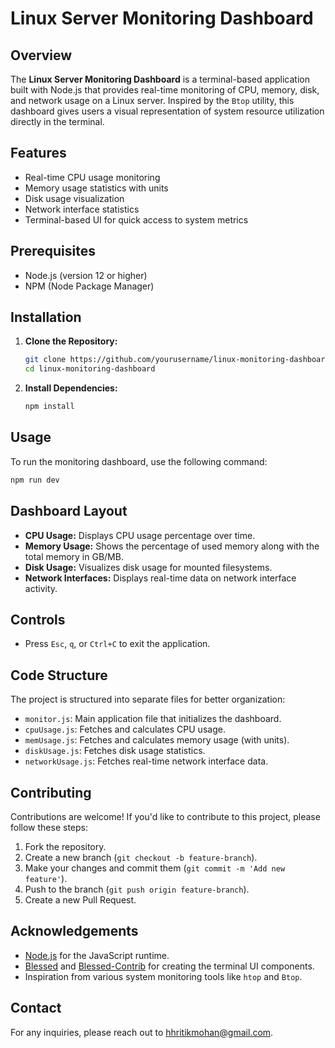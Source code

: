 # Linux Server Monitoring Dashboard

## Overview
The **Linux Server Monitoring Dashboard** is a terminal-based application built with Node.js that provides real-time monitoring of CPU, memory, disk, and network usage on a Linux server. Inspired by the `Btop` utility, this dashboard gives users a visual representation of system resource utilization directly in the terminal.

## Features
- Real-time CPU usage monitoring
- Memory usage statistics with units
- Disk usage visualization
- Network interface statistics
- Terminal-based UI for quick access to system metrics

## Prerequisites
- Node.js (version 12 or higher)
- NPM (Node Package Manager)

## Installation
1. **Clone the Repository:**
   ```bash
   git clone https://github.com/yourusername/linux-monitoring-dashboard.git
   cd linux-monitoring-dashboard
2. **Install Dependencies:**
   ```bash
   npm install

## Usage
To run the monitoring dashboard, use the following command:
```bash
npm run dev
```

## Dashboard Layout
- **CPU Usage:** Displays CPU usage percentage over time.
- **Memory Usage:** Shows the percentage of used memory along with the total memory in GB/MB.
- **Disk Usage:** Visualizes disk usage for mounted filesystems.
- **Network Interfaces:** Displays real-time data on network interface activity.

## Controls
- Press `Esc`, `q`, or `Ctrl+C` to exit the application.

## Code Structure
The project is structured into separate files for better organization:
- `monitor.js`: Main application file that initializes the dashboard.
- `cpuUsage.js`: Fetches and calculates CPU usage.
- `memUsage.js`: Fetches and calculates memory usage (with units).
- `diskUsage.js`: Fetches disk usage statistics.
- `networkUsage.js`: Fetches real-time network interface data.

## Contributing
Contributions are welcome! If you'd like to contribute to this project, please follow these steps:
1. Fork the repository.
2. Create a new branch (`git checkout -b feature-branch`).
3. Make your changes and commit them (`git commit -m 'Add new feature'`).
4. Push to the branch (`git push origin feature-branch`).
5. Create a new Pull Request.

## Acknowledgements
- [Node.js](https://nodejs.org/) for the JavaScript runtime.
- [Blessed](https://github.com/chjj/blessed) and [Blessed-Contrib](https://github.com/yaronn/blessed-contrib) for creating the terminal UI components.
- Inspiration from various system monitoring tools like `htop` and `Btop`.

## Contact
For any inquiries, please reach out to [hhritikmohan@gmail.com](mailto:hhritikmohan@gmail.com).
